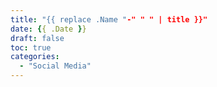 ```yaml
---
title: "{{ replace .Name "-" " " | title }}"
date: {{ .Date }}
draft: false
toc: true
categories:
  - "Social Media"
---
```


